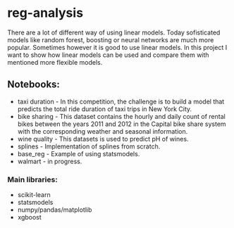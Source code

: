 # reg-analysis
There are a lot of different way of using linear models. Today sofisticated models like random forest, boosting or neural networks are much more popular. 
Sometimes however it is good to use linear models. In this project I want to show how linear models can be used and compare them with 
mentioned more flexible models.

## Notebooks:
* taxi duration - In this competition, the challenge is to build a model that predicts the total ride duration of taxi trips in New York City. 
* bike sharing - This dataset contains the hourly and daily count of rental bikes between the years 2011 and 2012 in the Capital bike share system with the corresponding weather and seasonal information.
* wine quality - This datasets is used to predict pH of wines.
* splines - Implementation of splines from scratch.
* base_reg - Example of using statsmodels.
* walmart - in progress.

### Main libraries:
* scikit-learn
* statsmodels
* numpy/pandas/matplotlib
* xgboost
